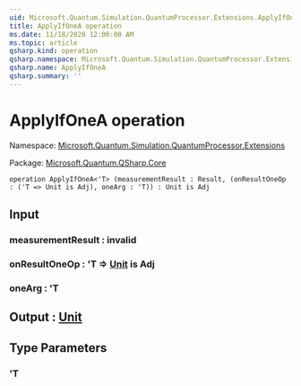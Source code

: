 ```yaml
---
uid: Microsoft.Quantum.Simulation.QuantumProcessor.Extensions.ApplyIfOneA
title: ApplyIfOneA operation
ms.date: 11/18/2020 12:00:00 AM
ms.topic: article
qsharp.kind: operation
qsharp.namespace: Microsoft.Quantum.Simulation.QuantumProcessor.Extensions
qsharp.name: ApplyIfOneA
qsharp.summary: ''
---
```


# ApplyIfOneA operation

Namespace: [Microsoft.Quantum.Simulation.QuantumProcessor.Extensions](xref:Microsoft.Quantum.Simulation.QuantumProcessor.Extensions)

Package: [Microsoft.Quantum.QSharp.Core](https://nuget.org/packages/Microsoft.Quantum.QSharp.Core)




```qsharp
operation ApplyIfOneA<'T> (measurementResult : Result, (onResultOneOp : ('T => Unit is Adj), oneArg : 'T)) : Unit is Adj
```


## Input

### measurementResult : __invalid<Result>__




### onResultOneOp : 'T => [Unit](xref:microsoft.quantum.lang-ref.unit)  is Adj




### oneArg : 'T





## Output : [Unit](xref:microsoft.quantum.lang-ref.unit)



## Type Parameters

### 'T

